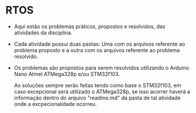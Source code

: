 # RTOS



* Aqui estão os problemas práticos, propostos e resolvidos, das atividades da disciplina.

* Cada atividade possui duas pastas: Uma com os arquivos referente ao problema proposto
    e a outra com os arquivos referente ao problema resolvido.
    
* Os problemas são propostos para serem resolvidos utilizando o Arduino Nano Atmel ATMega328p e/ou STM32f103.

    As soluções sempre serão feitas tendo como base o STM32f103, em caso excepcional será utilizado
    o ATMega328p, se isso acorrer haverá a informação dentro do arquivo "readme.md"
    da pasta de tal atividade onde a excpecionalidade ocorreu.
